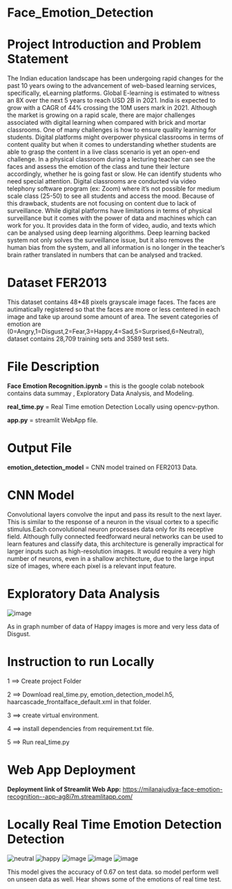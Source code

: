 # Face_Emotion_Detection

# Project Introduction and Problem Statement
<p>The Indian education landscape has been undergoing rapid changes for the past 10 years owing to
the advancement of web-based learning services, specifically, eLearning platforms.
Global E-learning is estimated to witness an 8X over the next 5 years to reach USD 2B in 2021. India
is expected to grow with a CAGR of 44% crossing the 10M users mark in 2021. Although the market
is growing on a rapid scale, there are major challenges associated with digital learning when
compared with brick and mortar classrooms. One of many challenges is how to ensure quality
learning for students. Digital platforms might overpower physical classrooms in terms of content
quality but when it comes to understanding whether students are able to grasp the content in a live
class scenario is yet an open-end challenge.
In a physical classroom during a lecturing teacher can see the faces and assess the emotion of the
class and tune their lecture accordingly, whether he is going fast or slow. He can identify students who
need special attention. Digital classrooms are conducted via video telephony software program (ex: Zoom) where it’s not possible for medium scale class (25-50) to see all students and access the
mood. Because of this drawback, students are not focusing on content due to lack of surveillance.
While digital platforms have limitations in terms of physical surveillance but it comes with the power of
data and machines which can work for you. It provides data in the form of video, audio, and texts
which can be analysed using deep learning algorithms. Deep learning backed system not only solves
the surveillance issue, but it also removes the human bias from the system, and all information is no
longer in the teacher’s brain rather translated in numbers that can be analysed and tracked.<p>
  
# Dataset FER2013
<p> This dataset contains 48*48 pixels grayscale image faces. The faces are autimatically registered so that the faces are more or less centered in each image and take up around some amount of area. The sevent categories of emotion are (0=Angry,1=Disgust,2=Fear,3=Happy,4=Sad,5=Surprised,6=Neutral), dataset contains 28,709 training sets and 3589 test sets.<p>
  
# File Description
<p><b> Face Emotion Recognition.ipynb</b> = this is the google colab notebook contains data summay , Exploratory Data Analysis, and Modeling.<p>
<p><b> real_time.py</b> = Real Time emotion Detection Locally using opencv-python.<p>
<p><b> app.py</b> = streamlit WebApp file.<p>
  
# Output File
<p><b>emotion_detection_model</b> = CNN model trained on FER2013 Data.<p>

# CNN Model
<p>Convolutional layers convolve the input and pass its result to the next layer. This is similar to the response of a neuron in the visual cortex to a specific stimulus.Each convolutional neuron processes data only for its receptive field. Although fully connected feedforward neural networks can be used to learn features and classify data, this architecture is generally impractical for larger inputs such as high-resolution images. It would require a very high number of neurons, even in a shallow architecture, due to the large input size of images, where each pixel is a relevant input feature.<p>


# Exploratory Data Analysis
![image](https://user-images.githubusercontent.com/98526274/188885400-c5eb267e-636c-46f2-94b5-46fcd29af273.png)
 <p> As in graph number of data of Happy images is more and very less data of Disgust.<p>

# Instruction to run Locally
<p>1 ==> Create project Folder<p>
<p>2 ==> Download real_time.py, emotion_detection_model.h5, haarcascade_frontalface_default.xml in that folder.<p>
<p>3 ==> create virtual environment.<p>
<p>4 ==> install dependencies from requirement.txt file.<p>
<p>5 ==> Run real_time.py<p>

# Web App Deployment
  <b> Deployment link of Streamlit Web App:</b> https://milanajudiya-face-emotion-recognition--app-ag8i7m.streamlitapp.com/

# Locally Real Time Emotion Detection Detection
![neutral](https://user-images.githubusercontent.com/98526274/188883768-4f587996-04d8-4428-be86-07834cac4b87.jpg)
![happy](https://user-images.githubusercontent.com/98526274/188884267-96385b98-0057-4b3e-ab60-f262b3e8bdf1.jpg)
![image](https://user-images.githubusercontent.com/98526274/188884608-8d234d7d-ab22-4640-9acd-4e5055c906d9.png)
![image](https://user-images.githubusercontent.com/98526274/188884716-7e964a1a-8ba2-4e89-917a-8695fa08ae59.png)
![image](https://user-images.githubusercontent.com/98526274/188884805-33378747-a32f-461e-b291-ec96f561a0dd.png) 
<p> This model gives the accuracy of 0.67 on test data. so model perform well on unseen data as well. Hear shows some of the emotions of real time test.<p>



